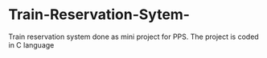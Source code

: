 # Train-Reservation-Sytem-
Train reservation system done as mini project for PPS. The project is coded in C language

